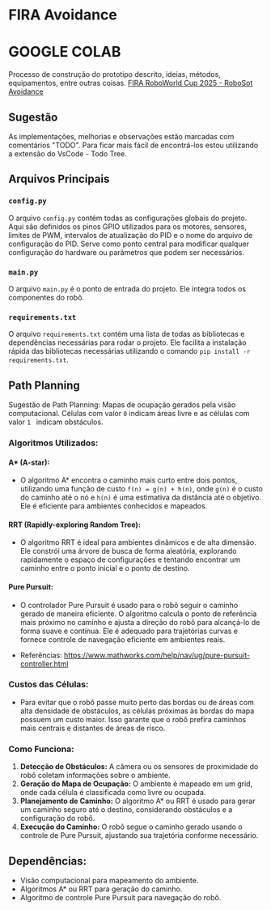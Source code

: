 # FIRA Avoidance

# GOOGLE COLAB
Processo de construção do prototipo descrito, ideias, métodos, equipamentos, entre outras coisas.
[FIRA RoboWorld Cup 2025 - RoboSot Avoidance](https://colab.research.google.com/drive/1zOWoBk5XVAWFry4xdbjDOlhXJQDDv-WG?usp=sharing)

## Sugestão 
As implementações, melhorias e observações estão marcadas com comentários "TODO". Para ficar mais fácil de encontrá-los estou utilizando a extensão do VsCode - Todo Tree.

## Arquivos Principais

### `config.py`
O arquivo `config.py` contém todas as configurações globais do projeto. Aqui são definidos os pinos GPIO utilizados para os motores, sensores, limites de PWM, intervalos de atualização do PID e o nome do arquivo de configuração do PID. Serve como ponto central para modificar qualquer configuração do hardware ou parâmetros que podem ser necessários.

### `main.py`
O arquivo `main.py` é o ponto de entrada do projeto. Ele integra todos os componentes do robô.

### `requirements.txt`
O arquivo `requirements.txt` contém uma lista de todas as bibliotecas e dependências necessárias para rodar o projeto. Ele facilita a instalação rápida das bibliotecas necessárias utilizando o comando `pip install -r requirements.txt`.


## Path Planning

Sugestão de Path Planning: Mapas de ocupação gerados pela visão computacional. Células com valor `0` indicam áreas livre e as células com valor `1 ` indicam obstáculos.

### Algoritmos Utilizados:
#### **A\*** (A-star):
- O algoritmo A* encontra o caminho mais curto entre dois pontos, utilizando uma função de custo `f(n) = g(n) + h(n)`, onde `g(n)` é o custo do caminho até o nó e `h(n)` é uma estimativa da distância até o objetivo. Ele é eficiente para ambientes conhecidos e mapeados.

#### **RRT (Rapidly-exploring Random Tree)**: 
- O algoritmo RRT é ideal para ambientes dinâmicos e de alta dimensão. Ele constrói uma árvore de busca de forma aleatória, explorando rapidamente o espaço de configurações e tentando encontrar um caminho entre o ponto inicial e o ponto de destino.

#### **Pure Pursuit**:
- O controlador Pure Pursuit é usado para o robô seguir o caminho gerado de maneira eficiente. O algoritmo calcula o ponto de referência mais próximo no caminho e ajusta a direção do robô para alcançá-lo de forma suave e contínua. Ele é adequado para trajetórias curvas e fornece controle de navegação eficiente em ambientes reais.

- Referências: https://www.mathworks.com/help/nav/ug/pure-pursuit-controller.html

### Custos das Células:
- Para evitar que o robô passe muito perto das bordas ou de áreas com alta densidade de obstáculos, as células próximas às bordas do mapa possuem um custo maior. Isso garante que o robô prefira caminhos mais centrais e distantes de áreas de risco.

### Como Funciona:
1. **Detecção de Obstáculos:** A câmera ou os sensores de proximidade do robô coletam informações sobre o ambiente.
2. **Geração do Mapa de Ocupação:** O ambiente é mapeado em um grid, onde cada célula é classificada como livre ou ocupada.
3. **Planejamento de Caminho:** O algoritmo A* ou RRT é usado para gerar um caminho seguro até o destino, considerando obstáculos e a configuração do robô.
4. **Execução do Caminho:** O robô segue o caminho gerado usando o controle de Pure Pursuit, ajustando sua trajetória conforme necessário.

## Dependências:
- Visão computacional para mapeamento do ambiente.
- Algoritmos A* ou RRT para geração do caminho.
- Algoritmo de controle Pure Pursuit para navegação do robô.
